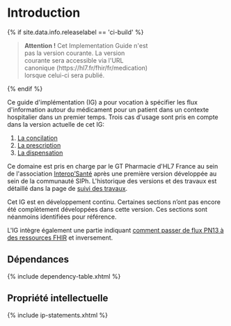 
# Introduction

{% if site.data.info.releaselabel == 'ci-build' %}
  <div style="width: 65%">
      <blockquote class="stu-note">
      <p>
      <b>Attention !</b> Cet Implementation Guide n'est pas la version courante. La version courante sera accessible via l'URL canonique (https://hl7.fr/fhir/fr/medication) lorsque celui-ci sera publié.
      </p>
      </blockquote>
  </div>
{% endif %}

Ce guide d'implémentation (IG) a pour vocation à spécifier les flux d'information autour du médicament pour un patient dans un contexte hospitalier dans un premier temps.
Trois cas d'usage sont pris en compte dans la version actuelle de cet IG:

1. [La concilation](conciliation-Intro.html)
1. [La prescription](prescription-Intro.html)
1. [La dispensation](dispensation-Intro.html)

Ce domaine est pris en charge par le GT Pharmacie d'HL7 France au sein de l'association [Interop’Santé](https://www.interopsante.org/) après une première version développée au sein de la communauté SIPh. L'historique des versions et des travaux est détaillé dans la page de [suivi des travaux](suivitravaux.html).

Cet IG est en développement continu. Certaines sections n’ont pas encore été complètement développées dans cette version. Ces sections sont néanmoins identifiées pour référence.

L'IG intègre également une partie indiquant [comment passer de flux PN13 à des ressources FHIR](transformation-PN13-vers-FHIR.html) et inversement.

## Dépendances

{% include dependency-table.xhtml %}

## Propriété intellectuelle

{% include ip-statements.xhtml %}
